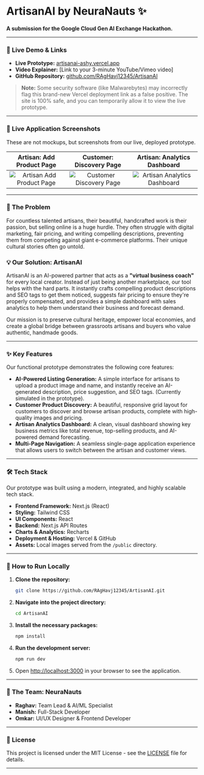 # ArtisanAI by NeuraNauts ✨

**A submission for the Google Cloud Gen AI Exchange Hackathon.**

---

### 🚀 Live Demo & Links

* **Live Prototype:** [artisanai-ashy.vercel.app](https://artisanai-ashy.vercel.app/)
* **Video Explainer:** [Link to your 3-minute YouTube/Vimeo video]
* **GitHub Repository:** [github.com/RAgHavj12345/ArtisanAI](https://github.com/RAgHavj12345/ArtisanAI)

> **Note:** Some security software (like Malwarebytes) may incorrectly flag this brand-new Vercel deployment link as a false positive. The site is 100% safe, and you can temporarily allow it to view the live prototype.

---

### 📸 Live Application Screenshots

These are not mockups, but screenshots from our live, deployed prototype.

| Artisan: Add Product Page | Customer: Discovery Page | Artisan: Analytics Dashboard |
| :---: | :---: | :---: |
| ![Artisan Add Product Page](https://i.imgur.com/kY3vW6G.png) | ![Customer Discovery Page](https://i.imgur.com/gOqZ9jU.png) | ![Artisan Analytics Dashboard](https://i.imgur.com/J3xS8pD.png) |

---

### 🎯 The Problem

For countless talented artisans, their beautiful, handcrafted work is their passion, but selling online is a huge hurdle. They often struggle with digital marketing, fair pricing, and writing compelling descriptions, preventing them from competing against giant e-commerce platforms. Their unique cultural stories often go untold.

### 💡 Our Solution: ArtisanAI

ArtisanAI is an AI-powered partner that acts as a **"virtual business coach"** for every local creator. Instead of just being another marketplace, our tool helps with the hard parts. It instantly crafts compelling product descriptions and SEO tags to get them noticed, suggests fair pricing to ensure they're properly compensated, and provides a simple dashboard with sales analytics to help them understand their business and forecast demand.

Our mission is to preserve cultural heritage, empower local economies, and create a global bridge between grassroots artisans and buyers who value authentic, handmade goods.

---

### ✨ Key Features

Our functional prototype demonstrates the following core features:

* **AI-Powered Listing Generation:** A simple interface for artisans to upload a product image and name, and instantly receive an AI-generated description, price suggestion, and SEO tags. (Currently simulated in the prototype).
* **Customer Product Discovery:** A beautiful, responsive grid layout for customers to discover and browse artisan products, complete with high-quality images and pricing.
* **Artisan Analytics Dashboard:** A clean, visual dashboard showing key business metrics like total revenue, top-selling products, and AI-powered demand forecasting.
* **Multi-Page Navigation:** A seamless single-page application experience that allows users to switch between the artisan and customer views.

---

### 🛠️ Tech Stack

Our prototype was built using a modern, integrated, and highly scalable tech stack.

* **Frontend Framework:** Next.js (React)
* **Styling:** Tailwind CSS
* **UI Components:** React
* **Backend:** Next.js API Routes
* **Charts & Analytics:** Recharts
* **Deployment & Hosting:** Vercel & GitHub
* **Assets:** Local images served from the `/public` directory.

---

### 🏃 How to Run Locally

1. **Clone the repository:**
    ```bash
    git clone https://github.com/RAgHavj12345/ArtisanAI.git
    ```
2. **Navigate into the project directory:**
    ```bash
    cd ArtisanAI
    ```
3. **Install the necessary packages:**
    ```bash
    npm install
    ```
4. **Run the development server:**
    ```bash
    npm run dev
    ```
5. Open [http://localhost:3000](http://localhost:) in your browser to see the application.

---

### 👥 The Team: NeuraNauts

* **Raghav:** Team Lead & AI/ML Specialist
* **Manish:** Full-Stack Developer
* **Omkar:** UI/UX Designer & Frontend Developer

---

### 📝 License

This project is licensed under the MIT License - see the [LICENSE](LICENSE) file for details.


---
